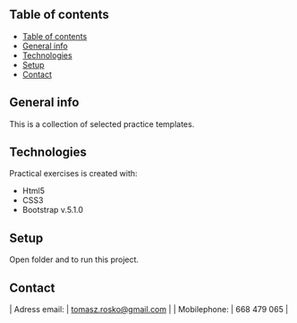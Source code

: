 ## Table of contents
- [Table of contents](#table-of-contents)
- [General info](#general-info)
- [Technologies](#technologies)
- [Setup](#setup)
- [Contact](#contact)


## General info

This is a collection of selected practice templates.
	
## Technologies
Practical exercises is created with:
* Html5
* CSS3
* Bootstrap v.5.1.0
	
## Setup
Open folder and to run this project.

## Contact
| Adress email:     | tomasz.rosko@gmail.com |
| Mobilephone:      | 668 479 065            |





